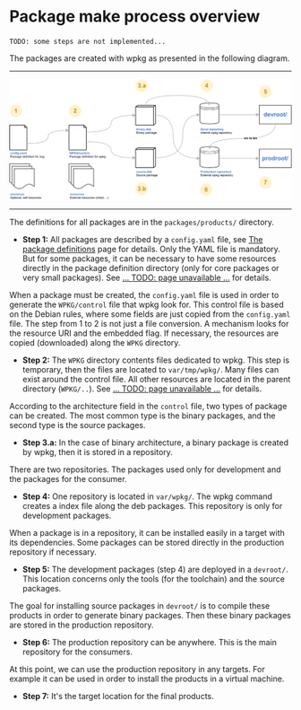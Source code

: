 # Package make process overview

    TODO: some steps are not implemented...

The packages are created with wpkg as presented in the following diagram.

---

![Overview diagram](package.make.overview.png)

---

The definitions for all packages are in the `packages/products/` directory.

 - **Step 1:** All packages are described by a `config.yaml` file, see
   [The package definitions](package.def.md) page for details. Only the YAML
   file is mandatory. But for some packages, it can be necessary to have some
   resources directly in the package definition directory (only for core
   packages or very small packages).
   See [... TODO: page unavailable ...](TODO) for details.

When a package must be created, the `config.yaml` file is used in order to
generate the `WPKG/control` file that wpkg look for. This control file is based
on the Debian rules, where some fields are just copied from the `config.yaml`
file.
The step from 1 to 2 is not just a file conversion. A mechanism looks for the
resource URI and the embedded flag. If necessary, the resources are copied
(downloaded) along the `WPKG` directory.

 - **Step 2:** The `WPKG` directory contents files dedicated to wpkg. This step
   is temporary, then the files are located to `var/tmp/wpkg/`. Many files can
   exist around the control file. All other resources are located in the
   parent directory (`WPKG/..`).
   See [... TODO: page unavailable ...](TODO) for details.

According to the architecture field in the `control` file, two types of
package can be created. The most common type is the binary packages, and the
second type is the source packages.

 - **Step 3.a:** In the case of binary architecture, a binary package is created
   by wpkg, then it is stored in a repository.

There are two repositories. The packages used only for development and the
packages for the consumer.

 - **Step 4:** One repository is located in `var/wpkg/`. The wpkg command
   creates a index file along the deb packages. This repository is only for
   development packages.

When a package is in a repository, it can be installed easily in a target with
its dependencies.
Some packages can be stored directly in the production repository if necessary.

 - **Step 5:** The development packages (step 4) are deployed in a `devroot/`.
   This location concerns only the tools (for the toolchain) and the source
   packages.

The goal for installing source packages in `devroot/` is to compile these
products in order to generate binary packages. Then these binary packages are
stored in the production repository.

 - **Step 6:** The production repository can be anywhere. This is the main
   repository for the consumers.

At this point, we can use the production repository in any targets. For example
it can be used in order to install the products in a virtual machine.

 - **Step 7:** It's the target location for the final products.
